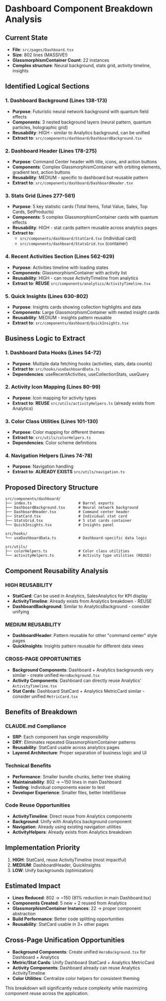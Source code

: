 # Dashboard Component Breakdown Analysis

## Current State
- **File**: `src/pages/Dashboard.tsx`
- **Size**: 802 lines (MASSIVE!)
- **GlassmorphismContainer Count**: 22 instances
- **Complex structure**: Neural background, stats grid, activity timeline, insights

## Identified Logical Sections

### 1. **Dashboard Background** (Lines 138-173)
- **Purpose**: Futuristic neural network background with quantum field effects
- **Components**: 3 nested background layers (neural pattern, quantum particles, holographic grid)
- **Reusability**: HIGH - similar to Analytics background, can be unified
- **Extract to**: `src/components/dashboard/DashboardBackground.tsx`

### 2. **Dashboard Header** (Lines 178-275)
- **Purpose**: Command Center header with title, icons, and action buttons
- **Components**: Complex GlassmorphismContainer with orbiting elements, gradient text, action buttons
- **Reusability**: MEDIUM - specific to dashboard but reusable pattern
- **Extract to**: `src/components/dashboard/DashboardHeader.tsx`

### 3. **Stats Grid** (Lines 277-561)
- **Purpose**: 5 key statistic cards (Total Items, Total Value, Sales, Top Cards, SetProducts)
- **Components**: 5 complex GlassmorphismContainer cards with quantum effects
- **Reusability**: HIGH - stat cards pattern reusable across analytics pages
- **Extract to**: 
  - `src/components/dashboard/StatCard.tsx` (individual card)
  - `src/components/dashboard/StatsGrid.tsx` (container)

### 4. **Recent Activities Section** (Lines 562-629)
- **Purpose**: Activities timeline with loading states
- **Components**: GlassmorphismContainer with activity list
- **Reusability**: HIGH - can reuse ActivityTimeline from analytics
- **Extract to**: **REUSE** `src/components/analytics/ActivityTimeline.tsx`

### 5. **Quick Insights** (Lines 630-802)
- **Purpose**: Insights cards showing collection highlights and data
- **Components**: Large GlassmorphismContainer with nested insight cards
- **Reusability**: MEDIUM - insights pattern reusable
- **Extract to**: `src/components/dashboard/QuickInsights.tsx`

## Business Logic to Extract

### 1. **Dashboard Data Hooks** (Lines 54-72)
- **Purpose**: Multiple data fetching hooks (activities, stats, data counts)
- **Extract to**: `src/hooks/useDashboardData.ts`
- **Dependencies**: useRecentActivities, useCollectionStats, useQuery

### 2. **Activity Icon Mapping** (Lines 80-99)
- **Purpose**: Icon mapping for activity types
- **Extract to**: **REUSE** `src/utils/activityHelpers.ts` (already exists from Analytics)

### 3. **Color Class Utilities** (Lines 101-130)
- **Purpose**: Color mapping for different themes
- **Extract to**: `src/utils/colorHelpers.ts`
- **Dependencies**: Color scheme definitions

### 4. **Navigation Helpers** (Lines 74-78)
- **Purpose**: Navigation handling
- **Extract to**: **ALREADY EXISTS** `src/utils/navigation.ts`

## Proposed Directory Structure

```
src/components/dashboard/
├── index.ts                     # Barrel exports
├── DashboardBackground.tsx      # Neural network background
├── DashboardHeader.tsx          # Command center header
├── StatCard.tsx                 # Individual stat card
├── StatsGrid.tsx                # 5 stat cards container
└── QuickInsights.tsx            # Insights panel

src/hooks/
└── useDashboardData.ts          # Dashboard-specific data logic

src/utils/
├── colorHelpers.ts              # Color class utilities
└── activityHelpers.ts           # Activity type utilities (REUSE)
```

## Component Reusability Analysis

### **HIGH REUSABILITY**
- **StatCard**: Can be used in Analytics, SalesAnalytics for KPI display
- **ActivityTimeline**: Already exists from Analytics breakdown - REUSE
- **DashboardBackground**: Similar to AnalyticsBackground - consider unifying

### **MEDIUM REUSABILITY**  
- **DashboardHeader**: Pattern reusable for other "command center" style pages
- **QuickInsights**: Insights pattern reusable for different data views

### **CROSS-PAGE OPPORTUNITIES**
- **Background Components**: Dashboard + Analytics backgrounds very similar - create unified `HeroBackground.tsx`
- **Activity Components**: Dashboard can directly reuse Analytics' `ActivityTimeline.tsx`
- **Stat Cards**: Dashboard StatCard + Analytics MetricCard similar - consider unified `MetricCard.tsx`

## Benefits of Breakdown

### CLAUDE.md Compliance
- **SRP**: Each component has single responsibility
- **DRY**: Eliminates repeated GlassmorphismContainer patterns
- **Reusability**: StatCard usable across analytics pages
- **Layered Architecture**: Proper separation of business logic and UI

### Technical Benefits
- **Performance**: Smaller bundle chunks, better tree shaking
- **Maintainability**: 802 → ~150 lines in main Dashboard
- **Testing**: Individual components easier to test
- **Developer Experience**: Smaller files, better IntelliSense

### Code Reuse Opportunities
- **ActivityTimeline**: Direct reuse from Analytics components
- **Background**: Unify with Analytics background component
- **Navigation**: Already using existing navigation utilities
- **ActivityHelpers**: Already exists from Analytics breakdown

## Implementation Priority
1. **HIGH**: StatCard, reuse ActivityTimeline (most impactful)
2. **MEDIUM**: DashboardHeader, QuickInsights
3. **LOW**: Unify backgrounds (optimization)

## Estimated Impact
- **Lines Reduced**: 802 → ~150 (81% reduction in main Dashboard.tsx)
- **Components Created**: 5 new + 2 reused from Analytics
- **GlassmorphismContainer Instances**: 22 → proper component abstraction
- **Build Performance**: Better code splitting opportunities
- **Reusability**: StatCard usable in 3+ other pages

## Cross-Page Unification Opportunities
- **Background Components**: Create unified `HeroBackground.tsx` for Dashboard + Analytics
- **Metric/Stat Cards**: Unify Dashboard StatCard + Analytics MetricCard
- **Activity Components**: Dashboard already can reuse Analytics ActivityTimeline
- **Color Utilities**: Centralize color helpers for consistent theming

This breakdown will significantly reduce complexity while maximizing component reuse across the application.